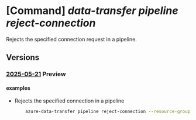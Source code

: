 # [Command] _data-transfer pipeline reject-connection_

Rejects the specified connection request in a pipeline.

## Versions

### [2025-05-21](/Resources/mgmt-plane/L3N1YnNjcmlwdGlvbnMve30vcmVzb3VyY2Vncm91cHMve30vcHJvdmlkZXJzL21pY3Jvc29mdC5henVyZWRhdGF0cmFuc2Zlci9waXBlbGluZXMve30vcmVqZWN0Y29ubmVjdGlvbg==/2025-05-21.xml) **Preview**

<!-- mgmt-plane /subscriptions/{}/resourcegroups/{}/providers/microsoft.azuredatatransfer/pipelines/{}/rejectconnection 2025-05-21 -->

#### examples

- Rejects the specified connection in a pipeline
    ```bash
        azure-data-transfer pipeline reject-connection --resource-group testRG --pipeline-name testPipeline --connection-id /subscriptions/00000000-0000-0000-0000-000000000000/resourceGroups/testRG/providers/Microsoft.AzureDataTransfer/connections/testConnection --status-reason Example reason
    ```
